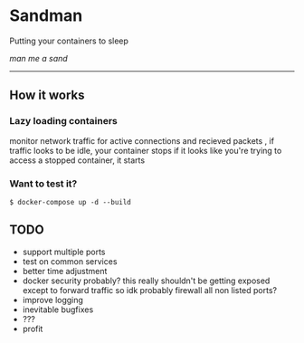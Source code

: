 # Sandman
Putting your containers to sleep  

*man me a sand*

---

## How it works
### Lazy loading containers
monitor network traffic for active connections and recieved packets , 
if traffic looks to be idle, your container stops
if it looks like you're trying to access a stopped container, it starts

### Want to test it?
```
$ docker-compose up -d --build
```

## TODO
- support multiple ports
- test on common services
- better time adjustment
- docker security probably? this really shouldn't be getting exposed except to forward traffic so idk probably firewall all non listed ports?
- improve logging
- inevitable bugfixes
- ???
- profit